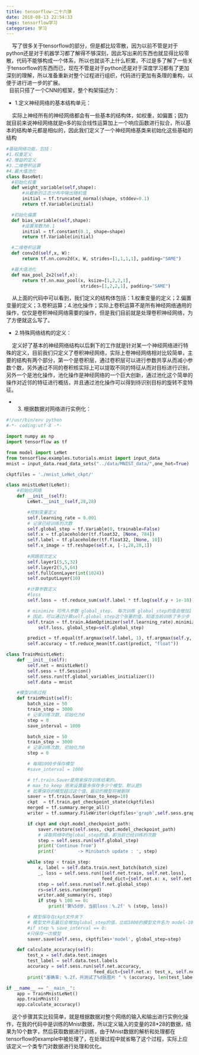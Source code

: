 ```yaml
---
title: tensorflow-二十六弹
date: 2018-08-13 22:54:33
tags: tensorflow学习
categories: 学习
---
```

&nbsp;&nbsp;&nbsp;&nbsp;写了很多关于tensorflow的部分，但是都比较零散，因为以前不管是对于python还是对于机器学习都了解得不够深刻，因此写出来的东西也就显得比较零散，代码不能够构成一个体系，所以也就谈不上什么积累，不过是多了解了一些关于tensorflow的东西而已，现在不管是对于python还是对于深度学习都有了更加深刻的理解，所以准备重新对整个过程进行组织，代码进行更加有条理的重构，以便于进行进一步的扩展。  
&nbsp;&nbsp;目前只搭了一个CNN的框架，整个构架描述为：
  * 1.定义神经网络的基本结构单元：
  
&nbsp;&nbsp;&nbsp;&nbsp;实际上神经所有的神经网络都会有一些基本的结构体，如权重，如偏置；因为就目前来说神经网络就是n多的拟合线性运算加上一个响应函数进行拟合，所以基本的结构单元都是相似的，因此我们定义了一个神经网络基类来初始化这些基础的结构
  ```python
  #基础网络功能，包括：
#1.权重定义
#2.增益的定义
#3.二维卷积运算
#4.最大值池化
class BaseNet:
    #初始化权重
    def weight_variable(self,shape):
        #从截断的正态分布中输出随机值
        initial = tf.truncated_normal(shape, stddev=0.1)
        return tf.Variable(initial)

    #初始化偏置
    def bias_variable(self,shape):
        #设置常数为0.1
        initial = tf.constant(0.1, shape=shape)
        return tf.Variable(initial)

    #二维卷积运算
    def conv2d(self,x, W):
        return tf.nn.conv2d(x, W, strides=[1,1,1,1], padding="SAME")

    #最大值池化
    def max_pool_2x2(self,x):
        return tf.nn.max_pool(x, ksize=[1,2,2,1],
                              strides=[1,2,2,1], padding="SAME")
  ```
&nbsp;&nbsp;&nbsp;&nbsp;从上面的代码中可以看到，我们定义的结构体包括：1.权重变量的定义；2.偏置变量的定义；3.卷积运算；4.池化操作；实际上卷积运算不是所有神经网络通用的操作，仅仅是卷积神经网络需要的操作，但是我们目前就是处理卷积神经网络，为了方便就这么写了。  
* 2.特殊网络结构的定义：
  
&nbsp;&nbsp;&nbsp;&nbsp;定义好了基本的神经网络结构以后剩下的工作就是针对某一个神经网络进行特殊的定义，目前我们只定义了卷积神经网络，实际上卷神经网络相对比较简单，主要的结构有两个部分，第一个是卷积层，通过卷积层可以进行参数共享从而减小参数个数，另外通过不同的卷积核实际上可以提取不同的特征从而对目标进行识别，另外一个是池化操作，池化操作是神经网络的一个巨大创新，通过池化这个简单的操作对近邻的特征进行概括，并且通过池化操作可以得到待识别目标的旋转不变特征。
* 3. 根据数据对网络进行实例化：

```python
#!/usr/bin/env python
#-*- coding:utf-8 -*-

import numpy as np
import tensorflow as tf

from model import LeNet
from tensorflow.examples.tutorials.mnist import input_data
mnist = input_data.read_data_sets("../data/MNIST_data/",one_hot=True)

ckptfiles = './mnist_LeNet_ckpt/'

class mnistLeNet(LeNet):
    #初始化网络
    def __init__(self):
        LeNet.__init__(self,28,28)

        #控制变量定义
        self.learning_rate = 0.001
        # 记录已经训练的次数
        self.global_step = tf.Variable(0, trainable=False)
        self.x = tf.placeholder(tf.float32, [None, 784])
        self.label = tf.placeholder(tf.float32, [None, 10])
        self.x_image = tf.reshape(self.x, [-1,28,28,1])
        
        #网路层次定义
        self.layer1(5,5,32)
        self.layer2(5,5,64)
        self.fullConnLayer(int(1024))
        self.outputLayer(10)

        #计算参数定义
        #loss
        self.loss = -tf.reduce_sum(self.label * tf.log(self.y + 1e-10))

        # minimize 可传入参数 global_step， 每次训练 global_step的值会增加1
        # 因此，可以通过计算self.global_step这个张量的值，知道当前训练了多少步
        self.train = tf.train.AdamOptimizer(self.learning_rate).minimize(
            self.loss, global_step=self.global_step)

        predict = tf.equal(tf.argmax(self.label, 1), tf.argmax(self.y, 1))
        self.accuracy = tf.reduce_mean(tf.cast(predict, "float"))

class TrainMnistLeNet:
    def __init__(self):
        self.net = mnistLeNet()
        self.sess = tf.Session()
        self.sess.run(tf.global_variables_initializer())
        self.data = mnist

    #模型训练过程
    def trainMnist(self):
        batch_size = 50
        train_step = 3000
        # 记录训练次数, 初始化为0
        step = 0
        save_interval = 1000

        batch_size = 50
        train_step = 3000
        # 记录训练次数, 初始化为0
        step = 0

        # 每隔1000步保存模型
        #save_interval = 1000

        # tf.train.Saver是用来保存训练结果的。
        # max_to_keep 用来设置最多保存多少个模型，默认是5
        # 如果保存的模型超过这个值，最旧的模型将被删除
        saver = tf.train.Saver(max_to_keep=10)
        ckpt  = tf.train.get_checkpoint_state(ckptfiles)
        merged = tf.summary.merge_all()
        writer = tf.summary.FileWriter(ckptfiles+'graph',self.sess.graph)

        if ckpt and ckpt.model_checkpoint_path:
            saver.restore(self.sess, ckpt.model_checkpoint_path)
            # 读取网络中的global_step的值，即当前已经训练的次数
            step = self.sess.run(self.global_step)
            print('Continue from')
            print('        -> Minibatch update : ', step)

        while step < train_step:
            x, label = self.data.train.next_batch(batch_size)
            _, loss = self.sess.run([self.net.train, self.net.loss],
                                    feed_dict={self.net.x: x, self.net.label: label})
            step = self.sess.run(self.net.global_step)
            rs=self.sess.run(merged)
            writer.add_summary(rs, step)
            if step % 100 == 0:
                print('第%5d步，当前loss：%.2f' % (step, loss))

        # 模型保存在ckpt文件夹下
        # 模型文件名最后会增加global_step的值，比如1000的模型文件名为 model-1000
        #if step % save_interval == 0:
        #只保存一次模型
        saver.save(self.sess, ckptfiles+'model', global_step=step)

    def calculate_accuracy(self):
        test_x = self.data.test.images
        test_label = self.data.test.labels
        accuracy = self.sess.run(self.net.accuracy,
                                 feed_dict={self.net.x: test_x, self.net.label: test_label})
        print("准确率: %.2f，共测试了%d张图片 " % (accuracy, len(test_label)))

if __name__ == "__main__":
    app = TrainMnistLeNet()
    app.trainMnist()
    app.calculate_accuracy()
```
&nbsp;&nbsp;&nbsp;&nbsp;这个步骤其实比较简单，就是根据数据对整个网络的输入和输出进行实例化操作，在我的代码中是训练的Mnist数据，所以定义输入的变量的28*28的数据，结果为10个数字，然后获取数据进行训练，由于Mnist数据的解析和处理都在tensorflow的example中被处理了，在处理过程中就省略了这个过程，实际上应该定义一个类专门对数据进行处理和优化。